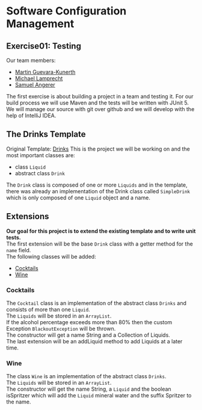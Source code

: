 # Software Configuration Management #

## Exercise01: Testing ###

Our team members:
* [Martin Guevara-Kunerth](https://github.com/martin-gk)
* [Michael Lamprecht](https://github.com/lammia07)
* [Samuel Angerer](https://github.com/SamBrix)

The first exercise is about building a project in a team and testing it. For our 
build process we will use Maven and the tests will be written with JUnit 5. 
We will manage our source with git over github and we will develop with the 
help of IntelliJ IDEA.

## The Drinks Template ##

Original Template: [Drinks](https://github.com/michaelulm/software-configuration-management/tree/master/test-automation/junit5/Drinks)
This is the project we will be working on and the most important classes are:
 * class `Liquid`
 * abstract class `Drink` 
 
 The `Drink` class is composed of one or more `Liquids` and in the template, 
 there was already an implementation of the Drink class called `SimpleDrink` 
 which is only composed of one `Liquid` object and a name.



## Extensions ##
**Our goal for this project is to extend the existing template and to write unit tests.**  
The first extension will be the base `Drink` class with a getter method for the `name` field.  
The following classes will be added:

* [Cocktails](#cocktails)
* [Wine](#wine)
    
### Cocktails ###
The `Cocktail` class is an implementation of the abstract class `Drinks` and consists of more than one `Liquid`.  
The `Liquids` will be stored in an `ArrayList`.  
If the alcohol percentage exceeds more than 80% then the custom Exception `BlackoutException` will be thrown.  
The constructor will get a name String and a Collection of Liquids.  
The last extension will be an addLiquid method to add Liquids at a later time.

### Wine ###

The class `Wine` is an implementation of the abstract class `Drinks`.  
The `Liquids` will be stored in an `ArrayList`.  
The constructor will get the name String, a `Liquid` and the boolean isSpritzer which will add the `Liquid` mineral water and the suffix Spritzer to the name.   



